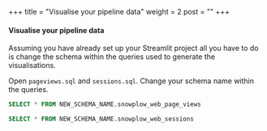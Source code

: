+++
title = "Visualise your pipeline data"
weight = 2
post = ""
+++

#### **Visualise your pipeline data**

Assuming you have already set up your Streamlit project all you have to do is change the schema within the queries used to generate the visualisations.

Open `pageviews.sql` and `sessions.sql`. Change your schema name within the queries.

```sql
SELECT * FROM NEW_SCHEMA_NAME.snowplow_web_page_views

SELECT * FROM NEW_SCHEMA_NAME.snowplow_web_sessions
```

